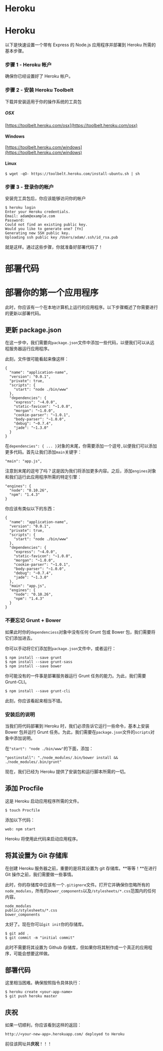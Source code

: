 # Heroku

# Heroku

以下是快速设置一个带有 Express 的 Node.js 应用程序并部署到 Heroku 所需的基本步骤。

### 步骤 1 - Heroku 帐户

确保你已经设置好了 Heroku 帐户。

### 步骤 2 - 安装 Heroku Toolbelt

下载并安装适用于你的操作系统的工具包

##### OSX

[https://toolbelt.heroku.com/osx](https://toolbelt.heroku.com/osx)

#### Windows

[https://toolbelt.heroku.com/windows](https://toolbelt.heroku.com/windows)

#### Linux

```
$ wget -qO- https://toolbelt.heroku.com/install-ubuntu.sh | sh 
```

### 步骤 3 - 登录你的帐户

安装完工具包后，你应该能够访问你的帐户

```
$ heroku login
Enter your Heroku credentials.
Email: adam@example.com
Password:
Could not find an existing public key.
Would you like to generate one? [Yn]
Generating new SSH public key.
Uploading ssh public key /Users/adam/.ssh/id_rsa.pub 
```

就是这样。通过这些步骤，你就准备好部署代码了！

# 部署代码

# 部署你的第一个应用程序

此时，你应该有一个在本地计算机上运行的应用程序。以下步骤概述了你需要进行的更新以部署代码。

## 更新 package.json

在这一步中，我们需要向`package.json`文件中添加一些代码，以便我们可以从远程服务器运行应用程序。

此刻，文件很可能看起来像这样：

```
{
  "name": "application-name",
  "version": "0.0.1",
  "private": true,
  "scripts": {
    "start": "node ./bin/www"
  },
  "dependencies": {
    "express": "~4.0.0",
    "static-favicon": "~1.0.0",
    "morgan": "~1.0.0",
    "cookie-parser": "~1.0.1",
    "body-parser": "~1.0.0",
    "debug": "~0.7.4",
    "jade": "~1.3.0"
  }
} 
```

在`dependencies": { ... }`对象的末尾，你需要添加一个逗号`,`以便我们可以添加更多代码。首先让我们添加`main`关键字：

```
"main": "app.js", 
```

注意到末尾的逗号了吗？这是因为我们将添加更多内容。之后，添加`engines`对象和我们运行此应用程序所需的特定引擎：

```
"engines": {
  "node": "0.10.26",
  "npm": "1.4.3"
} 
```

你应该有类似以下的东西：

```
{
  "name": "application-name",
  "version": "0.0.1",
  "private": true,
  "scripts": {
    "start": "node ./bin/www"
  },
  "dependencies": {
    "express": "~4.0.0",
    "static-favicon": "~1.0.0",
    "morgan": "~1.0.0",
    "cookie-parser": "~1.0.1",
    "body-parser": "~1.0.0",
    "debug": "~0.7.4",
    "jade": "~1.3.0"
  },
  "main": "app.js",
  "engines": {
    "node": "0.10.26",
    "npm": "1.4.3"
  }
} 
```

### 不要忘记 Grunt + Bower

如果此时你的`dependenciess`对象中没有任何 Grunt 包或 Bower 包，我们需要将它们添加进去。

你可以手动将它们添加到`package.json`文件中，或者运行：

```
$ npm install --save grunt
$ npm install --save grunt-sass
$ npm install --save bower 
```

你可能没有的一件事是部署服务器运行 Grunt 任务的能力。为此，我们需要 Grunt-CLI。

```
$ npm install --save grunt-cli 
```

此刻，你应该看起来相当不错。

### 安装后的说明

当我们将代码部署到 Heroku 时，我们必须告诉它运行一些命令，基本上安装 Bower 包并运行 Grunt 任务。为此，我们需要在`package.json`文件的`scripts`对象中添加说明。

在`"start": "node ./bin/www"`的下面，添加：

```
"postinstall": "./node_modules/.bin/bower install && ./node_modules/.bin/grunt" 
```

现在，我们已经为 Heroku 提供了安装包和运行脚本所需的一切。

## 添加 Procfile

这是 Heroku 启动应用程序所需的文件。

```
$ touch Procfile 
```

添加以下代码：

```
web: npm start 
```

Heroku 将使用此代码来启动应用程序。

## 将其设置为 Git 存储库

在创建 Heroku 服务器之前，重要的是将其设置为 git 存储库。**等等！**在进行 Git 操作之前，我们需要做一些事情。

此时，你的存储库中应该有一个`.gitignore`文件。打开它并确保你忽略所有的`node_modules`，所有的`bower_components`以及`/stylesheets/*.css`范围内的任何内容。

```
node_modules
public/stylesheets/*.css
bower_components 
```

太好了。现在你可以`git init`你的存储库。

```
$ git add .
$ git commit -m "initial commit" 
```

此时不需要将其设置为 Github 存储库，但如果你将其制作成一个真正的应用程序，可能会想要这样做。

## 部署代码

这里相当困难。确保按照指令具体执行：

```
$ heroku create <your-app-name>
$ git push heroku master 
```

## 庆祝

如果一切顺利，你应该看到这样的返回：

```
http://<your-new-app>.herokuapp.com/ deployed to Heroku 
```

前往该网址并**庆祝**！！！
